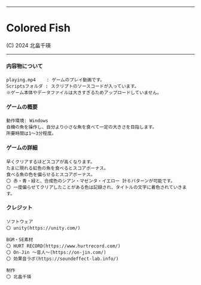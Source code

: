 ******************

# Colored Fish
(C) 2024 北畠千瑛

******************


#### 内容物について

	playing.mp4    : ゲームのプレイ動画です。
	Scriptsフォルダ : スクリプトのソースコードが入っています。
 	※ゲーム本体やデータファイルは大きすぎるためアップロードしていません。


#### ゲームの概要

	動作環境: Windows
	自機の魚を操作し、自分より小さな魚を食べて一定の大きさを目指します。
	所要時間は1～3分程度。
 

#### ゲームの詳細

	早くクリアするほどスコアが高くなります。
	たまに現れる虹色の魚を食べるとスコアボーナス。
	食べる魚の色を偏らせるとスコアボーナス。
	〇 赤・青・緑と、合成色のシアン・マゼンタ・イエロー 計６パターンが可能です。
	〇 一度偏らせてクリアしたことがある色は記録され、タイトルの文字に着色されていきます。


#### クレジット

	ソフトウェア
	〇 unity(https://unity.com/)

	BGM・SE素材
	〇 HURT RECORD(https://www.hurtrecord.com/)
	〇 On-Jin ～音人～(https://on-jin.com/)
	〇 効果音ラボ(https://soundeffect-lab.info/)

	制作
	〇 北畠千瑛
